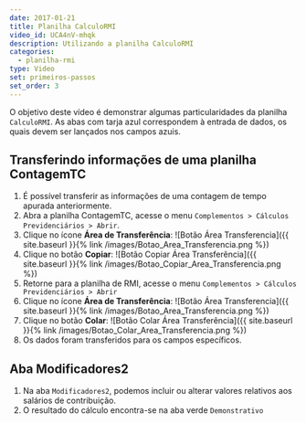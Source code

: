 ```yaml
---
date: 2017-01-21
title: Planilha CalculoRMI
video_id: UCA4nV-mhqk
description: Utilizando a planilha CalculoRMI
categories:
  - planilha-rmi
type: Video
set: primeiros-passos
set_order: 3
---
```


O objetivo deste vídeo é demonstrar algumas particularidades da planilha `CalculoRMI`.
As abas com tarja azul correspondem à entrada de dados, os quais devem ser lançados nos campos azuis.

## Transferindo informações de uma planilha ContagemTC
1. É possível transferir as informações de uma contagem de tempo apurada anteriormente.
1. Abra a planilha ContagemTC, acesse o menu `Complementos > Cálculos Previdenciários > Abrir`.
1. Clique no ícone **Área de Transferência**: ![Botão Área Transferencia]({{ site.baseurl }}{% link /images/Botao_Area_Transferencia.png %})
1. Clique no botão **Copiar**: ![Botão Copiar Área Transferência]({{ site.baseurl }}{% link /images/Botao_Copiar_Area_Transferencia.png %})
1. Retorne para a planilha de RMI, acesse o menu `Complementos > Cálculos Previdenciários > Abrir`
1. Clique no ícone **Área de Transferência**: ![Botão Área Transferencia]({{ site.baseurl }}{% link /images/Botao_Area_Transferencia.png %})
1. Clique no botão **Colar**: ![Botão Colar Área Transferência]({{ site.baseurl }}{% link /images/Botao_Colar_Area_Transferencia.png %})
1. Os dados foram transferidos para os campos específicos.

## Aba Modificadores2

1. Na aba `Modificadores2`, podemos incluir ou alterar valores relativos aos salários de contribuição.
1. O resultado do cálculo encontra-se na aba verde `Demonstrativo`

